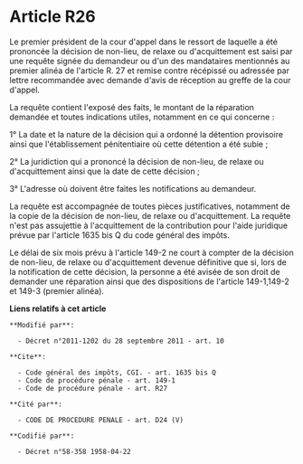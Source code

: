 # Article R26

Le premier président de la cour d'appel dans le ressort de laquelle a été prononcée la décision de non-lieu, de relaxe ou
d'acquittement est saisi par une requête signée du demandeur ou d'un des mandataires mentionnés au premier alinéa de
l'article R. 27 et remise contre récépissé ou adressée par lettre recommandée avec demande d'avis de réception au greffe de
la cour d'appel. 

La requête contient l'exposé des faits, le montant de la réparation demandée et toutes indications utiles, notamment en ce
qui concerne : 

1° La date et la nature de la décision qui a ordonné la détention provisoire ainsi que l'établissement pénitentiaire où cette
détention a été subie ; 

2° La juridiction qui a prononcé la décision de non-lieu, de relaxe ou d'acquittement ainsi que la date de cette décision ; 

3° L'adresse où doivent être faites les notifications au demandeur. 

La requête est accompagnée de toutes pièces justificatives, notamment de la copie de la décision de non-lieu, de relaxe ou
d'acquittement. La requête n'est pas assujettie à l'acquittement de la contribution pour l'aide juridique prévue par
l'article 1635 bis Q du code général des impôts. 

Le délai de six mois prévu à l'article 149-2 ne court à compter de la décision de non-lieu, de relaxe ou d'acquittement
devenue définitive que si, lors de la notification de cette décision, la personne a été avisée de son droit de demander une
réparation ainsi que des dispositions de l'article 149-1,149-2 et 149-3 (premier alinéa).

**Liens relatifs à cet article**

	**Modifié par**:

	  - Décret n°2011-1202 du 28 septembre 2011 - art. 10

	**Cite**:

	  - Code général des impôts, CGI. - art. 1635 bis Q
	  - Code de procédure pénale - art. 149-1
	  - Code de procédure pénale - art. R27

	**Cité par**:

	  - CODE DE PROCEDURE PENALE - art. D24 (V)

	**Codifié par**:

	  - Décret n°58-358 1958-04-22
